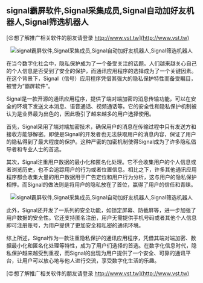## **signal霸屏软件,Signal采集成员,Signal自动加好友机器人,Signal筛选机器人**

[😍想了解推广相关软件的朋友请登录 http://www.vst.tw](http://www.vst.tw)

 <center><img src="https://vst.tw/MP4/tuiguang/png/2.png" alt="signal霸屏软件,Signal采集成员,Signal自动加好友机器人,Signal筛选机器人"></center>

在当今数字化社会中，隐私保护成为了一个备受关注的话题。人们越来越关心自己的个人信息是否受到了安全的保护，而通讯应用程序的选择成为了一个关键因素。在这个背景下，Signal（信号）应用程序凭借其强大的隐私保护特性而备受瞩目，被誉为“霸屏软件”。

Signal是一款开源的通讯应用程序，提供了端对端加密的消息传输功能，可以在安全的环境下发送文本消息、语音通话、视频通话等。它的安全性和隐私保护机制被认为是业界最为出色的，因此吸引了越来越多的用户选择使用。

首先，Signal采用了端对端加密技术，确保用户的消息在传输过程中只有发送方和接收方能够解密。即使是Signal的开发者也无法获取用户的消息内容，保证了用户的隐私得到了最大程度的保护。这种严密的加密机制使得Signal成为了许多隐私倡导者和专业人士的首选。

其次，Signal注重用户数据的最小化和匿名化处理。它不会收集用户的个人信息或者浏览历史，也不会追踪用户的行为或者位置信息。相比之下，许多其他通讯应用程序都会收集大量的用户数据用于广告定位和用户行为分析，这与用户的隐私保护相悖。而Signal的做法则是将用户的隐私放在了首位，赢得了用户的信任和青睐。

 <center><img src="https://vst.tw/MP4/tuiguang/png/0.png" alt="signal霸屏软件,Signal采集成员,Signal自动加好友机器人,Signal筛选机器人"></center>

此外，Signal还开发了一系列的安全功能，如锁定屏幕、防截屏等，进一步加强了用户数据的安全性。它还支持匿名注册，用户无需提供手机号码或者其他个人信息即可注册账号，为用户提供了更加安全和私密的通讯环境。

综上所述，Signal作为一款注重隐私保护的通讯应用程序，凭借其端对端加密、数据最小化和匿名化处理等特性，成为了用户们选择的首选。在数字化信息时代，隐私保护越来越受到重视，而Signal的出现为用户提供了一个安全、可靠的通讯平台，让用户可以放心地与他人进行交流，享受数字化生活的乐趣。

[😍想了解推广相关软件的朋友请登录 http://www.vst.tw](http://www.vst.tw)



